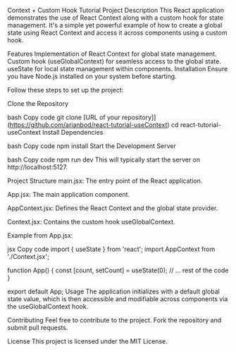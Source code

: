 Context + Custom Hook Tutorial Project
Description
This React application demonstrates the use of React Context along with a custom hook for state management. It's a simple yet powerful example of how to create a global state using React Context and access it across components using a custom hook.

Features
Implementation of React Context for global state management.
Custom hook (useGlobalContext) for seamless access to the global state.
useState for local state management within components.
Installation
Ensure you have Node.js installed on your system before starting.

Follow these steps to set up the project:

Clone the Repository

bash
Copy code
git clone [URL of your repository]](https://github.com/arianbod/react-tutorial-useContext)
cd react-tutorial-useContext
Install Dependencies

bash
Copy code
npm install
Start the Development Server

bash
Copy code
npm run dev
This will typically start the server on http://localhost:5127.

Project Structure
main.jsx: The entry point of the React application.

App.jsx: The main application component.

AppContext.jsx: Defines the React Context and the global state provider.

Context.jsx: Contains the custom hook useGlobalContext.

Example from App.jsx:

jsx
Copy code
import { useState } from 'react';
import AppContext from './Context.jsx';

function App() {
    const [count, setCount] = useState(0);
    // ... rest of the code
}

export default App;
Usage
The application initializes with a default global state value, which is then accessible and modifiable across components via the useGlobalContext hook.

Contributing
Feel free to contribute to the project. Fork the repository and submit pull requests.

License
This project is licensed under the MIT License.

